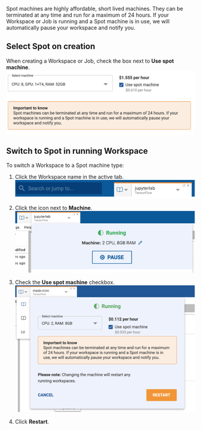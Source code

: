 Spot machines are highly affordable, short lived machines. They can be terminated at any time and run for a maximum of 24 hours. If your Workspace or Job is running and a Spot machine is in use, we will automatically pause your workspace and notify you.

## Select Spot on creation
When creating a Workspace or Job, check the box next to **Use spot machine**.
![](../assets/img/spot-201620.png)

## Switch to Spot in running Workspace
To switch a Workspace to a Spot machine type:

1. Click the Workspace name in the active tab.
![](../assets/img/machine-types-184117.png)

2. Click the <i class="fa fa-pencil"></i> icon next to **Machine**.
![](../assets/img/machine-types-184653.png)

3. Check the **Use spot machine** checkbox.
![](../assets/img/spot-202027.png)

4. Click **Restart**.